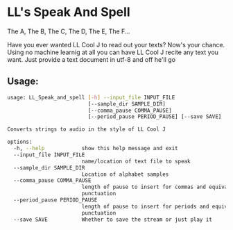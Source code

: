 # LL's Speak And Spell

The A, The B, The C, The D, The E, The F...

Have you ever wanted LL Cool J to read out your texts? Now's your chance. Using no machine learnig at all you can have LL Cool J recite any text you want. Just provide a text document in utf-8 and off he'll go

## Usage:

``` bash
usage: LL_Speak_and_spell [-h] --input_file INPUT_FILE
                          [--sample_dir SAMPLE_DIR]
                          [--comma_pause COMMA_PAUSE]
                          [--period_pause PERIOD_PAUSE] [--save SAVE]

Converts strings to audio in the style of LL Cool J

options:
  -h, --help            show this help message and exit
  --input_file INPUT_FILE
                        name/location of text file to speak
  --sample_dir SAMPLE_DIR
                        Location of alphabet samples
  --comma_pause COMMA_PAUSE
                        length of pause to insert for commas and equivalent
                        punctuation
  --period_pause PERIOD_PAUSE
                        length of pause to insert for periods and equivalent
                        punctuation
  --save SAVE           Whether to save the stream or just play it
```